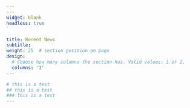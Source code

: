 ```yaml
---
​---
widget: blank
headless: true


title: Recent News
subtitle:
weight: 25  # section position on page
design:
  # Choose how many columns the section has. Valid values: 1 or 2.
  columns: '1'
​---

# this is a test
## this is a test
### this is a test
---
```

